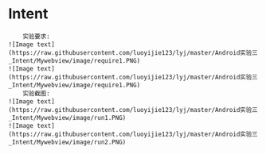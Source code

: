 #		Intent
		实验要求:
	![Image text](https://raw.githubusercontent.com/luoyijie123/lyj/master/Android实验三_Intent/Mywebview/image/require1.PNG)
	![Image text](https://raw.githubusercontent.com/luoyijie123/lyj/master/Android实验三_Intent/Mywebview/image/require1.PNG)
		实验截图:
	![Image text](https://raw.githubusercontent.com/luoyijie123/lyj/master/Android实验三_Intent/Mywebview/image/run1.PNG)
	![Image text](https://raw.githubusercontent.com/luoyijie123/lyj/master/Android实验三_Intent/Mywebview/image/run2.PNG)
		
